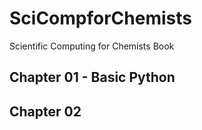 # SciCompforChemists
Scientific Computing for Chemists Book

## Chapter 01 - Basic Python
  
## Chapter 02

